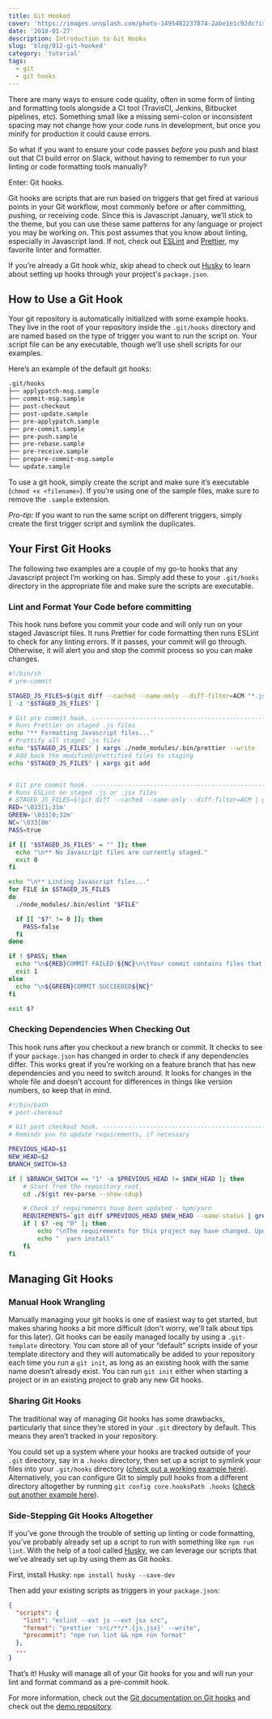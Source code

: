 ```yaml
---
title: Git Hooked
cover: 'https://images.unsplash.com/photo-1495482237874-2abe1e1c92dc?ixlib=rb-1.2.1&ixid=eyJhcHBfaWQiOjEyMDd9&auto=format&fit=crop&w=934&q=80'
date: '2018-01-27'
description: Introduction to Git Hooks
slug: 'blog/012-git-hooked'
category: 'tutorial'
tags:
  - git
  - git hooks
---
```


There are many ways to ensure code quality, often in some form of linting and formatting tools alongside a CI tool (TravisCI, Jenkins, Bitbucket pipelines, etc). Something small like a missing semi-colon or inconsistent spacing may not change how your code runs in development, but once you minify for production it could cause errors.

So what if you want to ensure your code passes _before_ you push and blast out that CI build error on Slack, without having to remember to run your linting or code formatting tools manually?

Enter: Git hooks.

Git hooks are scripts that are run based on triggers that get fired at various points in your Git workflow, most commonly before or after committing, pushing, or receiving code. Since this is Javascript January, we’ll stick to the theme, but you can use these same patterns for any language or project you may be working on. This post assumes that you know about linting, especially in Javascript land. If not, check out [ESLint](https://eslint.org/) and [Prettier](https://prettier.io/), my favorite linter and formatter.

If you’re already a Git hook whiz, skip ahead to check out [Husky](#side-stepping-git-hooks-altogether) to learn about setting up hooks through your project's `package.json`.

## How to Use a Git Hook

Your git repository is automatically initialized with some example hooks. They live in the root of your repository inside the `.git/hooks` directory and are named based on the type of trigger you want to run the script on. Your script file can be any executable, though we’ll use shell scripts for our examples.

Here’s an example of the default git hooks:

```sh
.git/hooks
├── applypatch-msg.sample
├── commit-msg.sample
├── post-checkout
├── post-update.sample
├── pre-applypatch.sample
├── pre-commit.sample
├── pre-push.sample
├── pre-rebase.sample
├── pre-receive.sample
├── prepare-commit-msg.sample
└── update.sample
```

To use a git hook, simply create the script and make sure it’s executable (`chmod +x <filename>`). If you’re using one of the sample files, make sure to remove the `.sample` extension.

_Pro-tip:_ If you want to run the same script on different triggers, simply create the first trigger script and symlink the duplicates.

## Your First Git Hooks

The following two examples are a couple of my go-to hooks that any Javascript project I’m working on has. Simply add these to your `.git/hooks` directory in the appropriate file and make sure the scripts are executable.

### Lint and Format Your Code before committing

This hook runs before you commit your code and will only run on your staged Javascript files. It runs Prettier for code formatting then runs ESLint to check for any linting errors. If it passes, your commit will go through. Otherwise, it will alert you and stop the commit process so you can make changes.

```sh
#!/bin/sh
# pre-commit

STAGED_JS_FILES=$(git diff --cached --name-only --diff-filter=ACM "*.js" "*.jsx" | tr '\n' ' ')
[ -z "$STAGED_JS_FILES" ]

# Git pre commit hook. ---------------------------------------------------------
# Runs Prettier on staged .js files
echo "** Formatting Javascript files..."
# Prettify all staged .js files
echo "$STAGED_JS_FILES" | xargs ./node_modules/.bin/prettier --write
# Add back the modified/prettified files to staging
echo "$STAGED_JS_FILES" | xargs git add


# Git pre commit hook. ---------------------------------------------------------
# Runs ESLint on staged .js or .jsx files
# STAGED_JS_FILES=$(git diff --cached --name-only --diff-filter=ACM | grep ".js\{0,1\}$")
RED='\033[1;31m'
GREEN='\033[0;32m'
NC='\033[0m'
PASS=true

if [[ "$STAGED_JS_FILES" = "" ]]; then
  echo "\n** No Javascript files are currently staged."
  exit 0
fi

echo "\n** Linting Javascript files..."
for FILE in $STAGED_JS_FILES
do
  ./node_modules/.bin/eslint "$FILE"

  if [[ "$?" != 0 ]]; then
    PASS=false
  fi
done

if ! $PASS; then
  echo "\n${RED}COMMIT FAILED:${NC}\n\tYour commit contains files that should pass ESLint but do not. Please fix the ESLint errors and try again.\n\tTo override this validation, use --no-verify"
  exit 1
else
  echo "\n${GREEN}COMMIT SUCCEEDED${NC}"
fi

exit $?
```

### Checking Dependencies When Checking Out

This hook runs after you checkout a new branch or commit. It checks to see if your `package.json` has changed in order to check if any dependencies differ. This works great if you’re working on a feature branch that has new dependencies and you need to switch around. It looks for changes in the whole file and doesn’t account for differences in things like version numbers, so keep that in mind.

```sh
#!/bin/bash
# post-checkout

# Git post checkout hook. ------------------------------------------------------
# Reminds you to update requirements, if necessary

PREVIOUS_HEAD=$1
NEW_HEAD=$2
BRANCH_SWITCH=$3

if [ $BRANCH_SWITCH == "1" -a $PREVIOUS_HEAD != $NEW_HEAD ]; then
    # Start from the repository root.
    cd ./$(git rev-parse --show-cdup)

    # Check if requirements have been updated - npm/yarn
    REQUIREMENTS=`git diff $PREVIOUS_HEAD $NEW_HEAD --name-status | grep "package.json"`
    if [ $? -eq "0" ]; then
        echo "\nThe requirements for this project may have changed. Update dependencies by running:"
        echo "  yarn install"
    fi
fi
```

## Managing Git Hooks

### Manual Hook Wrangling

Manually managing your git hooks is one of easiest way to get started, but makes sharing hooks a bit more difficult (don't worry, we'll talk about tips for this later).
Git hooks can be easily managed locally by using a `.git-template` directory. You can store all of your “default” scripts inside of your template directory and they will automatically be added to your repository each time you run a `git init`, as long as an existing hook with the same name doesn’t already exist. You can run `git init` either when starting a project or in an existing project to grab any new Git hooks.

### Sharing Git Hooks

The traditional way of managing Git hooks has some drawbacks, particularly that since they’re stored in your `.git` directory by default. This means they aren’t tracked in your repository.

You could set up a system where your hooks are tracked outside of your `.git` directory, say in a `.hooks` directory, then set up a script to symlink your files into your `.git/hooks` directory ([check out a working example here](https://github.com/emilyemorehouse/git-hooked/tree/githook-dir-symlinked)). Alternatively, you can configure Git to simply pull hooks from a different directory altogether by running `git config core.hooksPath .hooks` ([check out another example here](https://github.com/emilyemorehouse/git-hooked/tree/githook-dir-config)).

### Side-Stepping Git Hooks Altogether

If you’ve gone through the trouble of setting up linting or code formatting, you’ve probably already set up a script to run with something like `npm run lint`. With the help of a tool called [Husky](https://github.com/typicode/husky/tree/master), we can leverage our scripts that we’ve already set up by using them as Git hooks.

First, install Husky:
`npm install husky --save-dev`

Then add your existing scripts as triggers in your `package.json`:

```json
{
  "scripts": {
    "lint": "eslint --ext js --ext jsx src",
    "format": "prettier 'src/**/*.{js,jsx}' --write",
    "precommit": "npm run lint && npm run format"
  },
  ...
}
```

That’s it! Husky will manage all of your Git hooks for you and will run your lint and format command as a pre-commit hook.

For more information, check out the [Git documentation on Git hooks](https://git-scm.com/book/gr/v2/Customizing-Git-Git-Hooks) and check out the [demo repository](https://github.com/emilyemorehouse/git-hooked).
